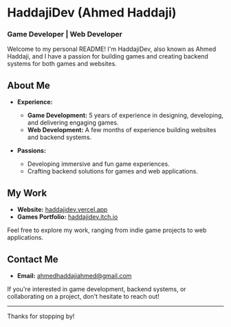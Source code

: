 # HaddajiDev (Ahmed Haddaji)

### Game Developer | Web Developer

Welcome to my personal README! I'm HaddajiDev, also known as Ahmed Haddaji, and I have a passion for building games and creating backend systems for both games and websites.

## About Me

- **Experience:** 
  - **Game Development:** 5 years of experience in designing, developing, and delivering engaging games.
  - **Web Development:** A few months of experience building websites and backend systems.
  
- **Passions:**
  - Developing immersive and fun game experiences.
  - Crafting backend solutions for games and web applications.

## My Work

- **Website:** [haddajidev.vercel.app](https://haddajidev.vercel.app)
- **Games Portfolio:** [haddajidev.itch.io](https://haddajidev.itch.io/)

Feel free to explore my work, ranging from indie game projects to web applications.

## Contact Me

- **Email:** [ahmedhaddajiahmed@gmail.com](mailto:ahmedhaddajiahmed@gmail.com)

If you're interested in game development, backend systems, or collaborating on a project, don't hesitate to reach out!

---

Thanks for stopping by!

